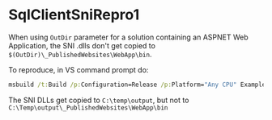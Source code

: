 # SqlClientSniRepro1

When using `OutDir` parameter for a solution containing an ASPNET Web Application,
the SNI .dlls don't get copied to `$(OutDir)\_PublishedWebsites\WebApp\bin`.

To reproduce, in VS command prompt do:
```bat
msbuild /t:Build /p:Configuration=Release /p:Platform="Any CPU" Example.sln /p:OutDir=C:\temp\output
```

The SNI DLLs get copied to `C:\temp\output`, but not to `C:\Temp\output\_PublishedWebsites\WebApp\bin`